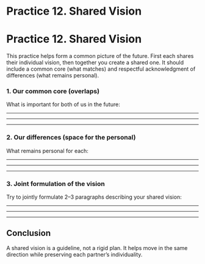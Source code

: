 # Practice 12. Shared Vision
# Practice 12. Shared Vision

This practice helps form a common picture of the future. First each shares their individual vision, then together you create a shared one. It should include a common core (what matches) and respectful acknowledgment of differences (what remains personal).

### 1. Our common core (overlaps)

What is important for both of us in the future:

____________________________________________________________
____________________________________________________________
____________________________________________________________

### 2. Our differences (space for the personal)

What remains personal for each:

____________________________________________________________
____________________________________________________________
____________________________________________________________

### 3. Joint formulation of the vision

Try to jointly formulate 2–3 paragraphs describing your shared vision:

____________________________________________________________
____________________________________________________________
____________________________________________________________

## Conclusion

A shared vision is a guideline, not a rigid plan. It helps move in the same direction while preserving each partner’s individuality.
